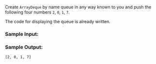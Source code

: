 Create `ArrayDeque` by name queue in any way known to you and push
the following four numbers `2`, `0`, `1`, `7`.

The code for displaying the queue is already written.

### Sample Input:

### Sample Output:

```
[2, 0, 1, 7]
```
